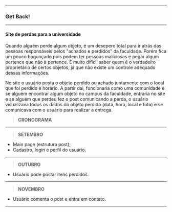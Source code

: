 ___________________________________________________________________________________________________________________________________
### Get Back!
___________________________________________________________________________________________________________________________________
#### Site de perdas para a universidade
	
Quando alguém perde algum objeto, é um desepero total para ir atrás das pessoas 
responsáveis pelos "achados e perdidos" da faculdade. Porém fica um pouco 
bagunçado pois podem ter pessoas maliciosas e pegar algum pertence que não à pertence. 
É muito difícil saber quem é o verdadeiro proprietário de certos objetos, já 
que não existe um controle adequado dessas informações.
	
<p>No site o usuário posta o objeto perdido ou achado juntamente com o local que foi 
perdido e horário. A partir dai, funcionaria como uma comunidade e se alguém encontrar
algum objeto no campus da faculdade, entraria no site e se alguém que perdeu fez o 
post comunicando a perda, o usuário visualizava todos os dados do objeto perdido
(data, hora, local e foto) e se comunicava com o usuário para realizar a entrega.</p>


> __CRONOGRAMA__

____________________________________________
> __SETEMBRO__

* Main page (estrutura post);
* Cadastro, login e perfil do usuário.
_____________________________________________
> __OUTUBRO__

* Usuário pode postar itens perdidos.
_____________________________________________
> __NOVEMBRO__

* Usuário comenta o post e entra em contato.
___________________________________________________________________________________________________________________________________
